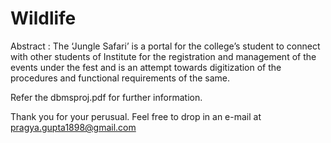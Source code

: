 # Wildlife

Abstract :
     The ‘Jungle Safari’ is a portal for the college’s student to connect with other students of Institute for the registration and management of the events under the fest and is      an attempt towards digitization of the procedures and functional requirements of the same.
     
Refer the dbmsproj.pdf for further information.

Thank you for your perusual.
Feel free to drop in an e-mail at pragya.gupta1898@gmail.com
